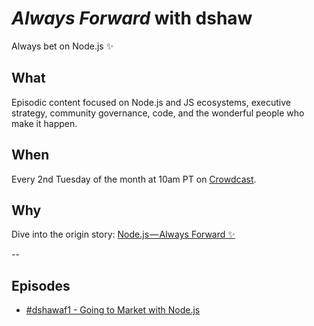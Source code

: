 # _Always Forward_ with dshaw 
Always bet on Node.js ✨

## What

Episodic content focused on Node.js and JS ecosystems, executive strategy, community governance, code, and the wonderful people who make it happen.

## When

Every 2nd Tuesday of the month at 10am PT on [Crowdcast](https://www.crowdcast.io/dshaw).

## Why

Dive into the origin story: [Node.js — Always Forward ✨](https://medium.com/@dshaw/node-js-always-forward-ae5f9e0853ab?source=linkShare-7c861ae496fa-1505827212)

--

## Episodes

* [#dshawaf1 - Going to Market with Node.js](/episodes/dshawaf1/)
